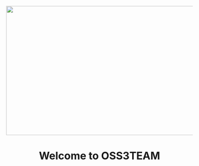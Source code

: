 <p align="center">
    <img src="https://user-images.githubusercontent.com/114343532/200781605-486a0f18-c44f-4a5b-8cb4-b8dd7930bb8b.png" height="350" width="1000" >
</p>

<h1 align="center">Welcome to OSS3TEAM</h1>









<!--
### Hi there 👋
**OSS3TEAM/OSS3TEAM** is a ✨ _special_ ✨ repository because its `README.md` (this file) appears on your GitHub profile.

Here are some ideas to get you started:

- 🔭 I’m currently working on ...
- 🌱 I’m currently learning ...
- 👯 I’m looking to collaborate on ...
- 🤔 I’m looking for help with ...
- 💬 Ask me about ...
- 📫 How to reach me: ...
- 😄 Pronouns: ...
- ⚡ Fun fact: ...
-->
